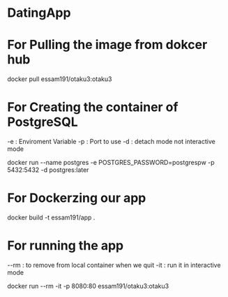# DatingApp

# For Pulling the image from dokcer hub
docker pull essam191/otaku3:otaku3

# For Creating the container of PostgreSQL
-e : Enviroment Variable
-p : Port to use
-d : detach mode not interactive mode

docker run --name postgres -e POSTGRES_PASSWORD=postgrespw -p 5432:5432 -d postgres:later

# For Dockerzing our app
docker build -t essam191/app .

# For running the app
--rm : to remove from local container when we quit
-it : run it in interactive mode

docker run --rm -it -p 8080:80 essam191/otaku3:otaku3
